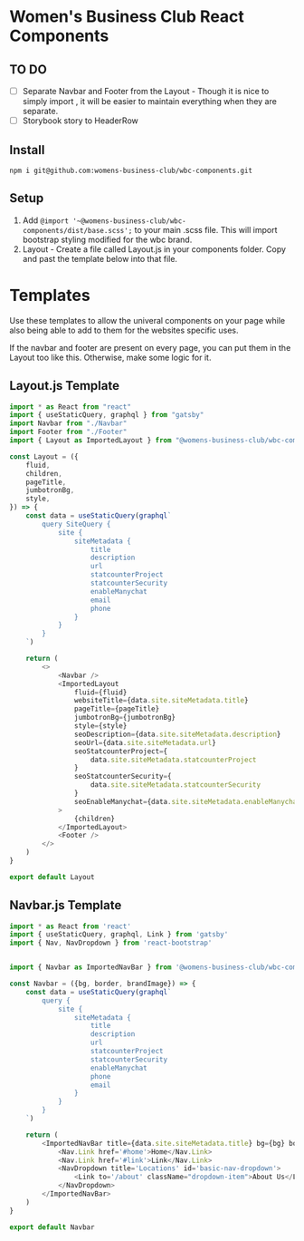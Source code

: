 # Women's Business Club React Components

## TO DO
- [ ] Separate Navbar and Footer from the Layout - Though it is nice to simply import <Layout />, it will be easier to maintain everything when they are separate.
- [ ] Storybook story to HeaderRow

## Install
```
npm i git@github.com:womens-business-club/wbc-components.git
```

## Setup
1. Add `@import '~@womens-business-club/wbc-components/dist/base.scss';` to your main .scss file. This will import bootstrap styling modified for the wbc brand.
2. Layout - Create a file called Layout.js in your components folder. Copy and past the template below into that file.


# Templates

Use these templates to allow the univeral components on your page while also being able to add to them for the websites specific uses.

If the navbar and footer are present on every page, you can put them in the Layout too like this. Otherwise, make some logic for it.

## Layout.js Template
```js
import * as React from "react"
import { useStaticQuery, graphql } from "gatsby"
import Navbar from "./Navbar"
import Footer from "./Footer"
import { Layout as ImportedLayout } from "@womens-business-club/wbc-components"

const Layout = ({
    fluid,
    children,
    pageTitle,
    jumbotronBg,
    style,
}) => {
    const data = useStaticQuery(graphql`
        query SiteQuery {
            site {
                siteMetadata {
                    title
                    description
                    url
                    statcounterProject
                    statcounterSecurity
                    enableManychat
                    email
                    phone
                }
            }
        }
    `)

    return (
        <>
            <Navbar />
            <ImportedLayout
                fluid={fluid}
                websiteTitle={data.site.siteMetadata.title}
                pageTitle={pageTitle}
                jumbotronBg={jumbotronBg}
                style={style}
                seoDescription={data.site.siteMetadata.description}
                seoUrl={data.site.siteMetadata.url}
                seoStatcounterProject={
                    data.site.siteMetadata.statcounterProject
                }
                seoStatcounterSecurity={
                    data.site.siteMetadata.statcounterSecurity
                }
                seoEnableManychat={data.site.siteMetadata.enableManychat}
            >
                {children}
            </ImportedLayout>
            <Footer />
        </>
    )
}

export default Layout
```

## Navbar.js Template
```js
import * as React from 'react'
import { useStaticQuery, graphql, Link } from 'gatsby'
import { Nav, NavDropdown } from 'react-bootstrap'


import { Navbar as ImportedNavBar } from '@womens-business-club/wbc-components'

const Navbar = ({bg, border, brandImage}) => {
    const data = useStaticQuery(graphql`
        query {
            site {
                siteMetadata {
                    title
                    description
                    url
                    statcounterProject
                    statcounterSecurity
                    enableManychat
                    phone
                    email
                }
            }
        }
    `)

    return (
        <ImportedNavBar title={data.site.siteMetadata.title} bg={bg} border={border} brandImage={brandImage}>
            <Nav.Link href='#home'>Home</Nav.Link>
            <Nav.Link href='#link'>Link</Nav.Link>
            <NavDropdown title='Locations' id='basic-nav-dropdown'>
                <Link to='/about' className="dropdown-item">About Us</Link>
            </NavDropdown>
        </ImportedNavBar>
    )
}

export default Navbar
```
